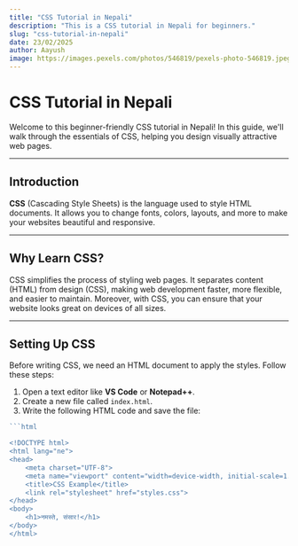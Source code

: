 ```yaml
---
title: "CSS Tutorial in Nepali"
description: "This is a CSS tutorial in Nepali for beginners."
slug: "css-tutorial-in-nepali"
date: 23/02/2025
author: Aayush
image: https://images.pexels.com/photos/546819/pexels-photo-546819.jpeg?auto=compress&cs=tinysrgb&w=1260&h=750&dpr=1
---
```


# CSS Tutorial in Nepali

Welcome to this beginner-friendly CSS tutorial in Nepali! In this guide, we'll walk through the essentials of CSS, helping you design visually attractive web pages.

---

## Introduction

**CSS** (Cascading Style Sheets) is the language used to style HTML documents. It allows you to change fonts, colors, layouts, and more to make your websites beautiful and responsive. 

---

## Why Learn CSS?

CSS simplifies the process of styling web pages. It separates content (HTML) from design (CSS), making web development faster, more flexible, and easier to maintain. Moreover, with CSS, you can ensure that your website looks great on devices of all sizes.

---

## Setting Up CSS

Before writing CSS, we need an HTML document to apply the styles. Follow these steps:

1. Open a text editor like **VS Code** or **Notepad++**.
2. Create a new file called `index.html`.
3. Write the following HTML code and save the file:
```js showLineNumbers
```html

<!DOCTYPE html>
<html lang="ne">
<head>
    <meta charset="UTF-8">
    <meta name="viewport" content="width=device-width, initial-scale=1.0">
    <title>CSS Example</title>
    <link rel="stylesheet" href="styles.css">
</head>
<body>
    <h1>नमस्ते, संसार!</h1>
</body>
</html>
